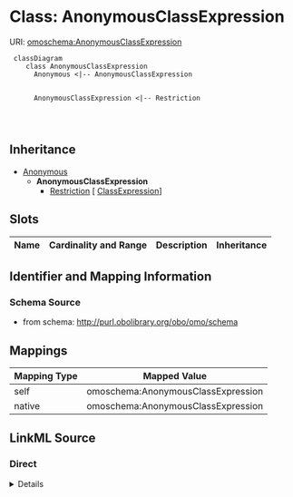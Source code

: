 # Class: AnonymousClassExpression



URI: [omoschema:AnonymousClassExpression](http://purl.obolibrary.org/obo/omo/schema/AnonymousClassExpression)



```{mermaid}
 classDiagram
    class AnonymousClassExpression
      Anonymous <|-- AnonymousClassExpression
      

      AnonymousClassExpression <|-- Restriction
      
      
      
```





## Inheritance
* [Anonymous](Anonymous.md)
    * **AnonymousClassExpression**
        * [Restriction](Restriction.md) [ [ClassExpression](ClassExpression.md)]



## Slots

| Name | Cardinality and Range | Description | Inheritance |
| ---  | --- | --- | --- |









## Identifier and Mapping Information







### Schema Source


* from schema: http://purl.obolibrary.org/obo/omo/schema





## Mappings

| Mapping Type | Mapped Value |
| ---  | ---  |
| self | omoschema:AnonymousClassExpression |
| native | omoschema:AnonymousClassExpression |





## LinkML Source

<!-- TODO: investigate https://stackoverflow.com/questions/37606292/how-to-create-tabbed-code-blocks-in-mkdocs-or-sphinx -->

### Direct

<details>
```yaml
name: AnonymousClassExpression
from_schema: http://purl.obolibrary.org/obo/omo/schema
rank: 1000
is_a: Anonymous

```
</details>

### Induced

<details>
```yaml
name: AnonymousClassExpression
from_schema: http://purl.obolibrary.org/obo/omo/schema
rank: 1000
is_a: Anonymous

```
</details>